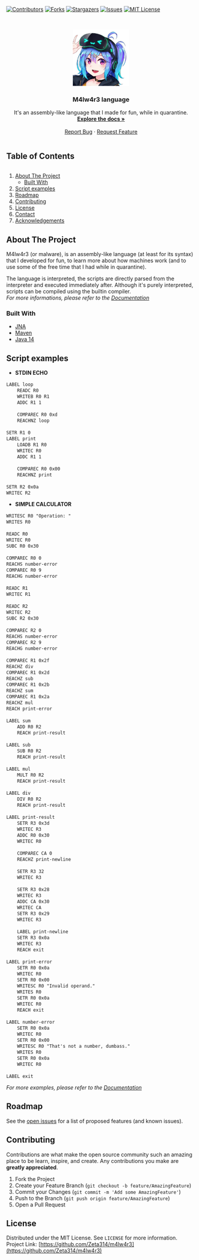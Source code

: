 [![Contributors][contributors-shield]][contributors-url]
[![Forks][forks-shield]][forks-url]
[![Stargazers][stars-shield]][stars-url]
[![Issues][issues-shield]][issues-url]
[![MIT License][license-shield]][license-url]



<!-- PROJECT LOGO -->
<br />
<p align="center">
  <a href="https://github.com/Zeta314/m4lw4r3">
    <img src="images/logo.jpg" alt="Logo" width="150" height="150">
  </a>

  <h3 align="center">M4lw4r3 language</h3>

  <p align="center">
    It's an assembly-like language that I made for fun, while in quarantine.
    <br />
    <a href="https://github.com/Zeta314/m4lw4r3/wiki"><strong>Explore the docs »</strong></a>
    <br />
    <br />
    <a href="https://github.com/Zeta314/m4lw4r3/issues">Report Bug</a>
    ·
    <a href="https://github.com/Zeta314/m4lw4r3/issues">Request Feature</a>
  </p>
</p>



<!-- TABLE OF CONTENTS -->
<h2 style="display: inline-block">Table of Contents</h2>
<ol>
  <li>
    <a href="#about-the-project">About The Project</a>
    <ul>
      <li><a href="#built-with">Built With</a></li>
    </ul>
  </li>
  <li><a href="#script-examples">Script examples</a></li>
  <li><a href="#roadmap">Roadmap</a></li>
  <li><a href="#contributing">Contributing</a></li>
  <li><a href="#license">License</a></li>
  <li><a href="#contact">Contact</a></li>
  <li><a href="#acknowledgements">Acknowledgements</a></li>
</ol>


## About The Project

M4lw4r3 (or malware), is an assembly-like language (at least for its syntax) that I developed for fun, to learn more
about how machines work (and to use some of the free time that I had while in quarantine).

The language is interpreted, the scripts are directly parsed from the interpreter and executed immediately after.
Although it's purely interpreted, scripts can be compiled using the builtin compiler.  
_For more informations, please refer to the [Documentation](https://github.com/Zeta314/m4lw4r3/wiki)_

### Built With

* [JNA](https://github.com/java-native-access/jna)
* [Maven](https://maven.apache.org/)
* [Java 14](https://www.java.com/en/)

## Script examples

- **STDIN ECHO**
```
LABEL loop
	READC R0
	WRITEB R0 R1
	ADDC R1 1
	
	COMPAREC R0 0xd
	REACHNZ loop

SETR R1 0
LABEL print
	LOADB R1 R0
	WRITEC R0
	ADDC R1 1
	
	COMPAREC R0 0x00
	REACHNZ print

SETR R2 0x0a
WRITEC R2
``` 
 
- **SIMPLE CALCULATOR**
```
WRITESC R0 "Operation: "
WRITES R0

READC R0
WRITEC R0
SUBC R0 0x30

COMPAREC R0 0
REACHS number-error
COMPAREC R0 9
REACHG number-error

READC R1
WRITEC R1

READC R2
WRITEC R2
SUBC R2 0x30

COMPAREC R2 0
REACHS number-error
COMPAREC R2 9
REACHG number-error

COMPAREC R1 0x2f
REACHZ div
COMPAREC R1 0x2d
REACHZ sub
COMPAREC R1 0x2b
REACHZ sum
COMPAREC R1 0x2a
REACHZ mul
REACH print-error

LABEL sum
    ADD R0 R2
    REACH print-result

LABEL sub
    SUB R0 R2
    REACH print-result

LABEL mul
    MULT R0 R2
    REACH print-result

LABEL div
    DIV R0 R2
    REACH print-result

LABEL print-result
    SETR R3 0x3d
    WRITEC R3
    ADDC R0 0x30
    WRITEC R0

    COMPAREC CA 0
    REACHZ print-newline

    SETR R3 32
    WRITEC R3

    SETR R3 0x28
    WRITEC R3
    ADDC CA 0x30
    WRITEC CA
    SETR R3 0x29
    WRITEC R3

    LABEL print-newline
    SETR R3 0x0a
    WRITEC R3
    REACH exit

LABEL print-error
    SETR R0 0x0a
    WRITEC R0
    SETR R0 0x00
    WRITESC R0 "Invalid operand."
    WRITES R0
    SETR R0 0x0a
    WRITEC R0
    REACH exit

LABEL number-error
    SETR R0 0x0a
    WRITEC R0
    SETR R0 0x00
    WRITESC R0 "That's not a number, dumbass."
    WRITES R0
    SETR R0 0x0a
    WRITEC R0

LABEL exit
```

_For more examples, please refer to the [Documentation](https://github.com/Zeta314/m4lw4r3/wiki)_


## Roadmap

See the [open issues](https://github.com/Zeta314/m4lw4r3/issues) for a list of proposed features (and known issues).


## Contributing

Contributions are what make the open source community such an amazing place to be learn, inspire, and create. Any contributions you make are **greatly appreciated**.

1. Fork the Project
2. Create your Feature Branch (`git checkout -b feature/AmazingFeature`)
3. Commit your Changes (`git commit -m 'Add some AmazingFeature'`)
4. Push to the Branch (`git push origin feature/AmazingFeature`)
5. Open a Pull Request

## License

Distributed under the MIT License. See `LICENSE` for more information.  
Project Link: [https://github.com/Zeta314/m4lw4r3](https://github.com/Zeta314/m4lw4r3)


<!-- MARKDOWN LINKS & IMAGES -->
[contributors-shield]: https://img.shields.io/github/contributors/Zeta314/m4lw4r3.svg?style=for-the-badge
[contributors-url]: https://github.com/Zeta314/m4lw4r3/graphs/contributors
[forks-shield]: https://img.shields.io/github/forks/Zeta314/m4lw4r3.svg?style=for-the-badge
[forks-url]: https://github.com/Zeta314/m4lw4r3/network/members
[stars-shield]: https://img.shields.io/github/stars/Zeta314/m4lw4r3.svg?style=for-the-badge
[stars-url]: https://github.com/Zeta314/m4lw4r3/stargazers
[issues-shield]: https://img.shields.io/github/issues/Zeta314/m4lw4r3.svg?style=for-the-badge
[issues-url]: https://github.com/Zeta314/m4lw4r3/issues
[license-shield]: https://img.shields.io/github/license/Zeta314/m4lw4r3.svg?style=for-the-badge
[license-url]: https://github.com/Zeta314/m4lw4r3/blob/master/LICENSE.txt
